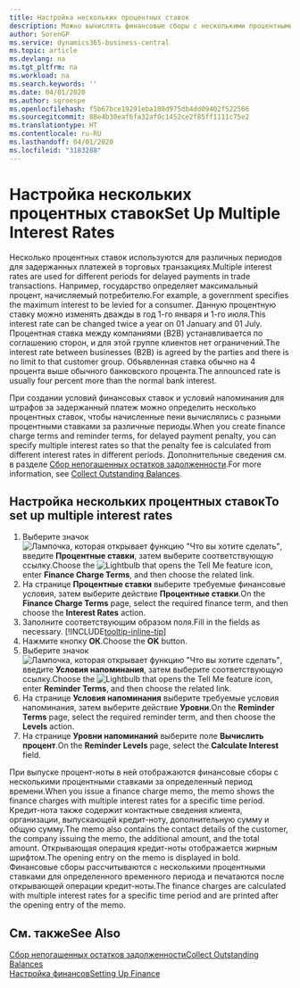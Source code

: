 ```yaml
---
title: Настройка нескольких процентных ставок
description: Можно вычислять финансовые сборы с несколькими процентными ставками за определенный период. Расчет процентов аналогичен для всех финансовых издержек, изменяются только проценты за определенный период.
author: SorenGP
ms.service: dynamics365-business-central
ms.topic: article
ms.devlang: na
ms.tgt_pltfrm: na
ms.workload: na
ms.search.keywords: ''
ms.date: 04/01/2020
ms.author: sgroespe
ms.openlocfilehash: f5b67bce19291eba108d975db4dd09402f522566
ms.sourcegitcommit: 88e4b30eaf6fa32af0c1452ce2f85ff1111c75e2
ms.translationtype: HT
ms.contentlocale: ru-RU
ms.lasthandoff: 04/01/2020
ms.locfileid: "3183288"
---
```

# <a name="set-up-multiple-interest-rates"></a><span data-ttu-id="80c2a-104">Настройка нескольких процентных ставок</span><span class="sxs-lookup"><span data-stu-id="80c2a-104">Set Up Multiple Interest Rates</span></span>
<span data-ttu-id="80c2a-105">Несколько процентных ставок используются для различных периодов для задержанных платежей в торговых транзакциях.</span><span class="sxs-lookup"><span data-stu-id="80c2a-105">Multiple interest rates are used for different periods for delayed payments in trade transactions.</span></span> <span data-ttu-id="80c2a-106">Например, государство определяет максимальный процент, начисляемый потребителю.</span><span class="sxs-lookup"><span data-stu-id="80c2a-106">For example, a government specifies the maximum interest to be levied for a consumer.</span></span> <span data-ttu-id="80c2a-107">Данную процентную ставку можно изменять дважды в год 1-го января и 1-го июля.</span><span class="sxs-lookup"><span data-stu-id="80c2a-107">This interest rate can be changed twice a year on 01 January and 01 July.</span></span> <span data-ttu-id="80c2a-108">Процентная ставка между компаниями (B2B) устанавливается по соглашению сторон, и для этой группе клиентов нет ограничений.</span><span class="sxs-lookup"><span data-stu-id="80c2a-108">The interest rate between businesses (B2B) is agreed by the parties and there is no limit to that customer group.</span></span> <span data-ttu-id="80c2a-109">Объявленная ставка обычно на 4 процента выше обычного банковского процента.</span><span class="sxs-lookup"><span data-stu-id="80c2a-109">The announced rate is usually four percent more than the normal bank interest.</span></span>

<span data-ttu-id="80c2a-110">При создании условий финансовых ставок и условий напоминания для штрафов за задержанный платеж можно определить несколько процентных ставок, чтобы начисленные пени вычислялись с разными процентными ставками за различные периоды.</span><span class="sxs-lookup"><span data-stu-id="80c2a-110">When you create finance charge terms and reminder terms, for delayed payment penalty, you can specify multiple interest rates so that the penalty fee is calculated from different interest rates in different periods.</span></span> <span data-ttu-id="80c2a-111">Дополнительные сведения см. в разделе [Сбор непогашенных остатков задолженности](receivables-collect-outstanding-balances.md).</span><span class="sxs-lookup"><span data-stu-id="80c2a-111">For more information, see [Collect Outstanding Balances](receivables-collect-outstanding-balances.md).</span></span>

## <a name="to-set-up-multiple-interest-rates"></a><span data-ttu-id="80c2a-112">Настройка нескольких процентных ставок</span><span class="sxs-lookup"><span data-stu-id="80c2a-112">To set up multiple interest rates</span></span>  
1.  <span data-ttu-id="80c2a-113">Выберите значок ![Лампочка, которая открывает функцию "Что вы хотите сделать"](media/ui-search/search_small.png "Что вы хотите сделать"), введите **Процентные ставки**, затем выберите соответствующую ссылку.</span><span class="sxs-lookup"><span data-stu-id="80c2a-113">Choose the ![Lightbulb that opens the Tell Me feature](media/ui-search/search_small.png "Tell me what you want to do") icon, enter **Finance Charge Terms**, and then choose the related link.</span></span>  
2.  <span data-ttu-id="80c2a-114">На странице **Процентные ставки** выберите требуемые финансовые условия, затем выберите действие **Процентные ставки**.</span><span class="sxs-lookup"><span data-stu-id="80c2a-114">On the **Finance Charge Terms** page, select the required finance term, and then choose the **Interest Rates** action.</span></span>  
3.  <span data-ttu-id="80c2a-115">Заполните соответствующим образом поля.</span><span class="sxs-lookup"><span data-stu-id="80c2a-115">Fill in the fields as necessary.</span></span> [!INCLUDE[tooltip-inline-tip](includes/tooltip-inline-tip_md.md)]
4.  <span data-ttu-id="80c2a-116">Нажмите кнопку **ОК**.</span><span class="sxs-lookup"><span data-stu-id="80c2a-116">Choose the **OK** button.</span></span>  
5.  <span data-ttu-id="80c2a-117">Выберите значок ![Лампочка, которая открывает функцию "Что вы хотите сделать"](media/ui-search/search_small.png "Что вы хотите сделать"), введите **Условия напоминания**, затем выберите соответствующую ссылку.</span><span class="sxs-lookup"><span data-stu-id="80c2a-117">Choose the ![Lightbulb that opens the Tell Me feature](media/ui-search/search_small.png "Tell me what you want to do") icon, enter **Reminder Terms**, and then choose the related link.</span></span>  
6.  <span data-ttu-id="80c2a-118">На странице **Условия напоминания** выберите требуемые условия напоминания, затем выберите действие **Уровни**.</span><span class="sxs-lookup"><span data-stu-id="80c2a-118">On the **Reminder Terms** page, select the required reminder term, and then choose the **Levels** action.</span></span>  
7.  <span data-ttu-id="80c2a-119">На странице **Уровни напоминаний** выберите поле **Вычислить процент**.</span><span class="sxs-lookup"><span data-stu-id="80c2a-119">On the **Reminder Levels** page, select the **Calculate Interest** field.</span></span>  

<span data-ttu-id="80c2a-120">При выпуске процент-ноты в ней отображаются финансовые сборы с несколькими процентными ставками за определенный период времени.</span><span class="sxs-lookup"><span data-stu-id="80c2a-120">When you issue a finance charge memo, the memo shows the finance charges with multiple interest rates for a specific time period.</span></span> <span data-ttu-id="80c2a-121">Кредит-нота также содержит контактные сведения клиента, организации, выпускающей кредит-ноту, дополнительную сумму и общую сумму.</span><span class="sxs-lookup"><span data-stu-id="80c2a-121">The memo also contains the contact details of the customer, the company issuing the memo, the additional amount, and the total amount.</span></span> <span data-ttu-id="80c2a-122">Открывающая операция кредит-ноты отображается жирным шрифтом.</span><span class="sxs-lookup"><span data-stu-id="80c2a-122">The opening entry on the memo is displayed in bold.</span></span> <span data-ttu-id="80c2a-123">Финансовые сборы рассчитываются с несколькими процентными ставками для определенного временного периода и печатаются после открывающей операции кредит-ноты.</span><span class="sxs-lookup"><span data-stu-id="80c2a-123">The finance charges are calculated with multiple interest rates for a specific time period and are printed after the opening entry of the memo.</span></span>  

## <a name="see-also"></a><span data-ttu-id="80c2a-124">См. также</span><span class="sxs-lookup"><span data-stu-id="80c2a-124">See Also</span></span>  
[<span data-ttu-id="80c2a-125">Сбор непогашенных остатков задолженности</span><span class="sxs-lookup"><span data-stu-id="80c2a-125">Collect Outstanding Balances</span></span>](receivables-collect-outstanding-balances.md)  
[<span data-ttu-id="80c2a-126">Настройка финансов</span><span class="sxs-lookup"><span data-stu-id="80c2a-126">Setting Up Finance</span></span>](finance-setup-finance.md)
